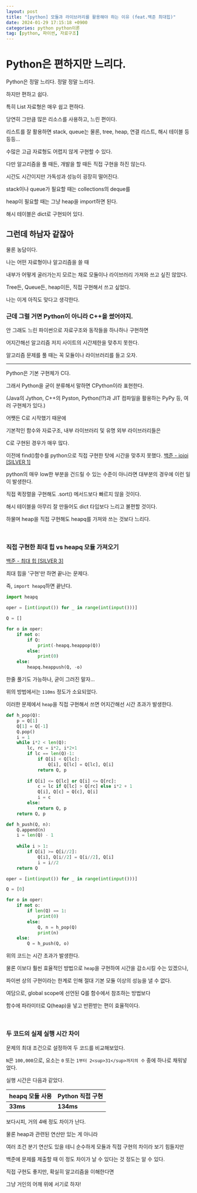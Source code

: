 ```yaml
---
layout: post
title: "[python] 모듈과 라이브러리를 활용해야 하는 이유 (feat.백준 최대힙)"
date: 2024-01-29 17:15:18 +0900
categories: python python이론
tag: [python, 파이썬, 자료구조]
---
```


# Python은 편하지만 느리다.

Python은 정말 느리다. 정말 정말 느리다.

하지만 편하고 쉽다.

특히 List 자료형은 매우 쉽고 편하다.

당연히 그만큼 많은 리소스를 사용하고, 느린 편이다.

리스트를 잘 활용하면 stack, queue는 물론, tree, heap, 연결 리스트, 해시 테이블 등등등...

수많은 고급 자료형도 어렵지 않게 구현할 수 있다.

다만 알고리즘을 풀 때든, 개발을 할 때든 직접 구현을 하진 않는다.

시간도 시간이지만 가독성과 성능이 굉장히 떨어진다.

stack이나 queue가 필요할 때는 collections의 deque를

heap이 필요할 때는 그냥 heap을 import하면 된다.

해시 테이블은 dict로 구현되어 있다.

## 그런데 하남자 같잖아

물론 농담이다.

나는 어떤 자료형이나 알고리즘을 쓸 때

내부가 어떻게 굴러가는지 모르는 채로 모듈이나 라이브러리 가져와 쓰고 싶진 않았다.

Tree든, Queue든, heap이든, 직접 구현해서 쓰고 싶었다.

나는 이게 아직도 맞다고 생각한다.

### 근데 그럴 거면 Python이 아니라 C++을 썼어야지.

안 그래도 느린 파이썬으로 자료구조와 동작들을 하나하나 구현하면

어지간해선 알고리즘 저지 사이트의 시간제한을 맞추지 못한다.

알고리즘 문제를 풀 때는 꼭 모듈이나 라이브러리를 들고 오자.

<hr>

Python은 기본 구현체가 C다.

그래서 Python을 굳이 분류해서 말하면 CPython이라 표현한다.

(Java의 Jython, C++의 Pyston, Python(!?)과 JIT 컴파일을 활용하는 PyPy 등, 여러 구현체가 있다.)

어쨋든 C로 시작했기 때문에

기본적인 함수와 자료구조, 내부 라이브러리 및 유명 외부 라이브러리들은

C로 구현된 경우가 매우 많다.

이전에 find()함수를 python으로 직접 구현한 탓에 시간을 맞추지 못했다. [백준 - ioioi [SILVER 1]](https://inmonim.github.io/posts/%EC%95%8C%EA%B3%A0%EB%A6%AC%EC%A6%98_%EB%B0%B1%EC%A4%80_5525_ioioi/#%EC%84%B8-%EB%B2%88%EC%A7%B8-%EC%8B%9C%EB%8F%84-find%EC%99%80-%EC%A0%95%EB%8B%B5-%EC%BD%94%EB%93%9C)

python의 매우 low한 부분을 건드릴 수 있는 수준이 아니라면 대부분의 경우에 이런 일이 발생한다.

직접 퀵정렬을 구현해도 .sort() 메서드보다 빠르지 않을 것이다.

해시 테이블을 아무리 잘 만들어도 dict 타입보다 느리고 불편할 것이다.

하물며 heap을 직접 구현해도 heapq를 가져와 쓰는 것보다 느리다.

<br>

### 직접 구현한 최대 힙 vs heapq 모듈 가져오기

[백준 - 최대 힙 [SILVER 3]](https://www.acmicpc.net/problem/11279)

최대 힙을 '구현'만 하면 끝나는 문제다.

즉, `import heapq`하면 끝난다.

```python
import heapq

oper = [int(input()) for _ in range(int(input()))]

Q = []

for o in oper:
    if not o:
        if Q:
            print(-heapq.heappop(Q))
        else:
            print(0)
    else:
        heapq.heappush(Q, -o)
```

한줄 풀기도 가능하나, 굳이 그러진 말자...

위의 방법에서는 `110ms` 정도가 소요되었다.

이러한 문제에서 `heap`을 직접 구현해서 쓰면 어지간해선 시간 초과가 발생한다.

```python
def h_pop(Q):
    p = Q[1]
    Q[1] = Q[-1]
    Q.pop()
    i = 1
    while i*2 < len(Q):
        lc, rc = i*2, i*2+1
        if lc == len(Q)-1:
            if Q[i] < Q[lc]:
                Q[i], Q[lc] = Q[lc], Q[i]
            return Q, p
        
        if Q[i] <= Q[lc] or Q[i] <= Q[rc]:
            c = lc if Q[lc] > Q[rc] else i*2 + 1
            Q[i], Q[c] = Q[c], Q[i]
            i = c
        else:
            return Q, p
    return Q, p

def h_push(Q, n):
    Q.append(n)
    i = len(Q) - 1
    
    while i > 1:
        if Q[i] >= Q[i//2]:
            Q[i], Q[i//2] = Q[i//2], Q[i]
            i = i//2
    return Q

oper = [int(input()) for _ in range(int(input()))]

Q = [0]

for o in oper:
    if not o:
        if len(Q) == 1:
            print(0)
        else:
            Q, n = h_pop(Q)
            print(n)
    else:
        Q = h_push(Q, o)
```

위의 코드는 시간 초과가 발생한다.

물론 이보다 훨씬 효율적인 방법으로 `heap`을 구현하여 시간을 감소시킬 수는 있겠으나,

파이썬 상의 구현이라는 한계로 인해 절대 기본 모듈 이상의 성능을 낼 수 없다.

여담으로, global scope에 선언된 Q를 함수에서 참조하는 방법보다

함수에 파라미터로 Q(heap)을 넣고 반환받는 편이 효율적이다.

<br>

### 두 코드의 실제 실행 시간 차이

문제의 최대 조건으로 설정하여 두 코드를 비교해보았다.

`N`은 `100,000`으로, 요소는 `0` 또는 `1부터 2<sup>31</sup>까지의 수` 중에 하나로 채워넣었다.

실행 시간은 다음과 같았다.

|**heapq 모듈 사용**|**Python 직접 구현**|
|---|---|
|**33ms**|**134ms**|

보다시피, 거의 4배 정도 차이가 난다.

물론 heap과 관련된 연산만 있는 게 아니라

여러 조건 분기 연산도 있을 테니 순수하게 모듈과 직접 구현의 차이라 보기 힘들지만

백준에 문제를 제출할 때 이 정도 차이가 날 수 있다는 것 정도는 알 수 있다.

직접 구현도 좋지만, 확실히 알고리즘을 이해한다면

그냥 거인의 어깨 위에 서기로 하자!